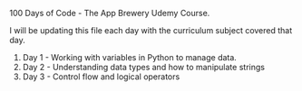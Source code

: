 100 Days of Code - The App Brewery Udemy Course.

I will be updating this file each day with the curriculum subject covered that day.

1. Day 1 - Working with variables in Python to manage data.
2. Day 2 - Understanding data types and how to manipulate strings
3. Day 3 - Control flow and logical operators
